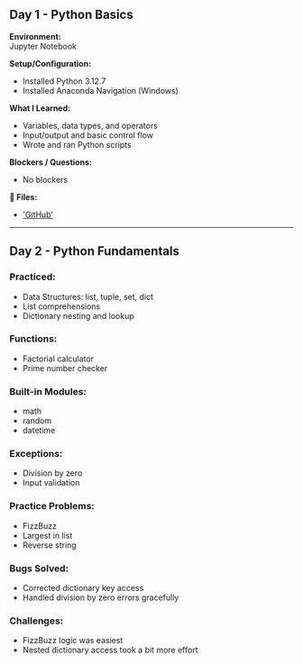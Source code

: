 ## Day 1 - Python Basics

**Environment:**  
Jupyter Notebook

**Setup/Configuration:**  
- Installed Python 3.12.7
- Installed Anaconda Navigation (Windows)

**What I Learned:**  
- Variables, data types, and operators  
- Input/output and basic control flow  
- Wrote and ran Python scripts

**Blockers / Questions:**  
- No blockers

**📂 Files:**  
- ['GitHub'](https://github.com/Vinoth120130/quantlake-internship.git)
 
---

## Day 2 - Python Fundamentals

### Practiced:
- Data Structures: list, tuple, set, dict
- List comprehensions
- Dictionary nesting and lookup

### Functions:
- Factorial calculator
- Prime number checker

### Built-in Modules:
- math
- random
- datetime

### Exceptions:
- Division by zero
- Input validation

### Practice Problems:
- FizzBuzz
- Largest in list
- Reverse string

### Bugs Solved:
- Corrected dictionary key access
- Handled division by zero errors gracefully

### Challenges:
- FizzBuzz logic was easiest
- Nested dictionary access took a bit more effort
